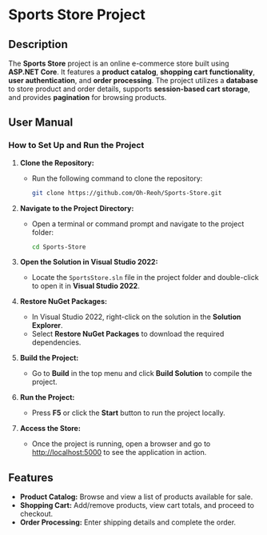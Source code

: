 # Sports Store Project

## Description

The **Sports Store** project is an online e-commerce store built using **ASP.NET Core**. It features a **product catalog**, **shopping cart functionality**, **user authentication**, and **order processing**. The project utilizes a **database** to store product and order details, supports **session-based cart storage**, and provides **pagination** for browsing products.

## User Manual

### How to Set Up and Run the Project

1. **Clone the Repository:**
   - Run the following command to clone the repository:
     ```bash
     git clone https://github.com/Oh-Reoh/Sports-Store.git
     ```

2. **Navigate to the Project Directory:**
   - Open a terminal or command prompt and navigate to the project folder:
     ```bash
     cd Sports-Store
     ```

3. **Open the Solution in Visual Studio 2022:**
   - Locate the `SportsStore.sln` file in the project folder and double-click to open it in **Visual Studio 2022**.

4. **Restore NuGet Packages:**
   - In Visual Studio 2022, right-click on the solution in the **Solution Explorer**.
   - Select **Restore NuGet Packages** to download the required dependencies.

5. **Build the Project:**
   - Go to **Build** in the top menu and click **Build Solution** to compile the project.

6. **Run the Project:**
   - Press **F5** or click the **Start** button to run the project locally.

7. **Access the Store:**
   - Once the project is running, open a browser and go to [http://localhost:5000](http://localhost:5000) to see the application in action.

## Features

- **Product Catalog:** Browse and view a list of products available for sale.
- **Shopping Cart:** Add/remove products, view cart totals, and proceed to checkout.
- **Order Processing:** Enter shipping details and complete the order.
